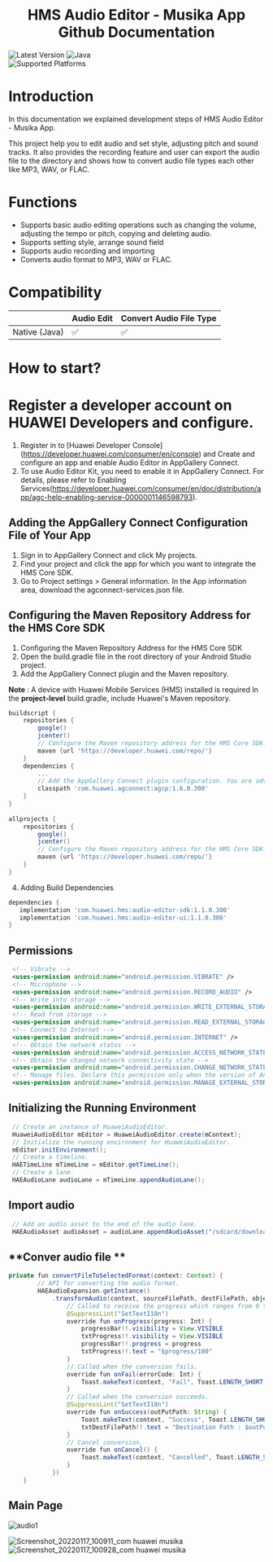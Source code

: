  <h1 align="center">HMS Audio Editor - Musika App Github Documentation</h3>
 
 ![Latest Version](https://img.shields.io/badge/latestVersion-1.0.0-yellow) ![Java](https://img.shields.io/badge/Java-ED8B00?style=for-the-badge&logo=java&logoColor=white)
<br>
![Supported Platforms](https://img.shields.io/badge/Supported_Platforms:-Native_Android-orange)


# Introduction

In this documentation we explained development steps of HMS Audio Editor - Musika App.

This project help you to edit audio and set style, adjusting pitch and sound tracks. It also provides the recording feature and user can export the audio file to the directory and shows how to convert audio file types each other like MP3, WAV, or FLAC. 

# Functions
- Supports basic audio editing operations such as changing the volume, adjusting the tempo or pitch, copying and deleting audio.
- Supports setting style, arrange sound field
- Supports audio recording and importing
- Converts audio format to MP3, WAV or FLAC.

# Compatibility

|   | Audio Edit | Convert Audio File Type |
| --- | --- | --- |
| Native (Java) | ✅ | ✅ |

# How to start?
  
# Register a developer account on HUAWEI Developers and configure.

1. Register in to [Huawei Developer Console] (https://developer.huawei.com/consumer/en/console) and Create and configure an app and enable Audio Editor in AppGallery Connect.
2. To use Audio Editor Kit, you need to enable it in AppGallery Connect. For details, please refer to Enabling Services(https://developer.huawei.com/consumer/en/doc/distribution/app/agc-help-enabling-service-0000001146598793).


##   Adding the AppGallery Connect Configuration File of Your App
1. Sign in to AppGallery Connect and click My projects.
2. Find your project and click the app for which you want to integrate the HMS Core SDK.
3. Go to Project settings > General information. In the App information area, download the agconnect-services.json file.

 ##  Configuring the Maven Repository Address for the HMS Core SDK
1. Configuring the Maven Repository Address for the HMS Core SDK
2. Open the build.gradle file in the root directory of your Android Studio project.
3. Add the AppGallery Connect plugin and the Maven repository.

**Note** : A device with Huawei Mobile Services (HMS) installed is required
In the **project-level** build.gradle, include Huawei's Maven repository.

```groovy
buildscript { 
    repositories { 
        google() 
        jcenter() 
        // Configure the Maven repository address for the HMS Core SDK. 
        maven {url 'https://developer.huawei.com/repo/'} 
    } 
    dependencies { 
        ... 
        // Add the AppGallery Connect plugin configuration. You are advised to use the latest plugin version. 
        classpath 'com.huawei.agconnect:agcp:1.6.0.300' 
    } 
} 
 
allprojects { 
    repositories { 
        google() 
        jcenter() 
        // Configure the Maven repository address for the HMS Core SDK. 
        maven {url 'https://developer.huawei.com/repo/'} 
    } 
} 
```
4. Adding Build Dependencies
```groovy
dependencies { 
   implementation 'com.huawei.hms:audio-editor-sdk:1.1.0.300'
   implementation 'com.huawei.hms:audio-editor-ui:1.1.0.300'
}
```
## **Permissions**
```xml
 <!-- Vibrate -->
 <uses-permission android:name="android.permission.VIBRATE" />
 <!-- Microphone -->
 <uses-permission android:name="android.permission.RECORD_AUDIO" />
 <!-- Write into storage -->
 <uses-permission android:name="android.permission.WRITE_EXTERNAL_STORAGE" />
 <!-- Read from storage -->
 <uses-permission android:name="android.permission.READ_EXTERNAL_STORAGE" />
 <!-- Connect to Internet -->
 <uses-permission android:name="android.permission.INTERNET" />
 <!-- Obtain the network status -->
 <uses-permission android:name="android.permission.ACCESS_NETWORK_STATE" />
 <!-- Obtain the changed network connectivity state -->
 <uses-permission android:name="android.permission.CHANGE_NETWORK_STATE" />
 <!-- Manage files. Declare this permission only when the version of Android in use is 11 or later. -->
 <uses-permission android:name="android.permission.MANAGE_EXTERNAL_STORAGE" />
```
## **Initializing the Running Environment**
```java
 // Create an instance of HuaweiAudioEditor.
 HuaweiAudioEditor mEditor = HuaweiAudioEditor.create(mContext);
 // Initialize the running environment for HuaweiAudioEditor.
 mEditor.initEnvironment();
 // Create a timeline.
 HAETimeLine mTimeLine = mEditor.getTimeLine();
 // Create a lane.
 HAEAudioLane audioLane = mTimeLine.appendAudioLane();
```

## **Import audio**
```java
 // Add an audio asset to the end of the audio lane.
 HAEAudioAsset audioAsset = audioLane.appendAudioAsset("/sdcard/download/test.mp3", mTimeLine.getCurrentTime());
```
## **Conver audio file **
```java
private fun convertFileToSelectedFormat(context: Context) {
        // API for converting the audio format.
        HAEAudioExpansion.getInstance()
            .transformAudio(context, sourceFilePath, destFilePath, object : OnTransformCallBack {
                // Called to receive the progress which ranges from 0 to 100.
                @SuppressLint("SetTextI18n")
                override fun onProgress(progress: Int) {
                    progressBar!!.visibility = View.VISIBLE
                    txtProgress!!.visibility = View.VISIBLE
                    progressBar!!.progress = progress
                    txtProgress!!.text = "$progress/100"
                }
                // Called when the conversion fails.
                override fun onFail(errorCode: Int) {
                    Toast.makeText(context, "Fail", Toast.LENGTH_SHORT).show()
                }
                // Called when the conversion succeeds.
                @SuppressLint("SetTextI18n")
                override fun onSuccess(outPutPath: String) {
                    Toast.makeText(context, "Success", Toast.LENGTH_SHORT).show()
                    txtDestFilePath!!.text = "Destination Path : $outPutPath"
                }
                // Cancel conversion.
                override fun onCancel() {
                    Toast.makeText(context, "Cancelled", Toast.LENGTH_SHORT).show()
                }
            })
    }
  ```

## **Main Page**
 
![audio1](https://user-images.githubusercontent.com/8115505/147818609-cce8bad9-2ffd-4b10-9600-69537daf4726.jpg)

![Screenshot_20220117_100911_com huawei musika](https://user-images.githubusercontent.com/8115505/149723616-2ae1f446-eff7-430a-b7d9-5b2252a9d8b1.jpg)
![Screenshot_20220117_100928_com huawei musika](https://user-images.githubusercontent.com/8115505/149723618-d7e45d98-6200-4601-aabe-540a5d5f56a8.jpg)
